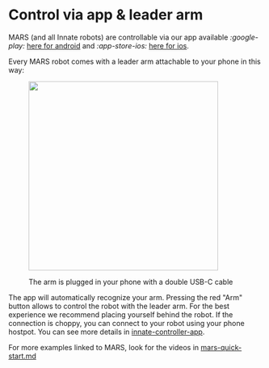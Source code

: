 # Control via app & leader arm

MARS (and all Innate robots) are controllable via our app available <i class="fa-google-play">:google-play:</i> [here for android](https://innate.bot/android_app) and <i class="fa-app-store-ios">:app-store-ios:</i> [here for ios](https://innate.bot/ios_app).



Every MARS robot comes with a leader arm attachable to your phone in this way:

<figure><img src="../../.gitbook/assets/1321_recol.png" alt="" width="375"><figcaption><p>The arm is plugged in your phone with a double USB-C cable</p></figcaption></figure>



The app will automatically recognize your arm. Pressing the red "Arm" button allows to control the robot with the leader arm. For the best experience we recommend placing yourself behind the robot. If the connection is choppy, you can connect to your robot using your phone hostpot. You can see more details in [innate-controller-app](../innate-controller-app/ "mention").&#x20;



For more examples linked to MARS, look for the videos in [mars-quick-start.md](../../welcome/mars-quick-start.md "mention")
